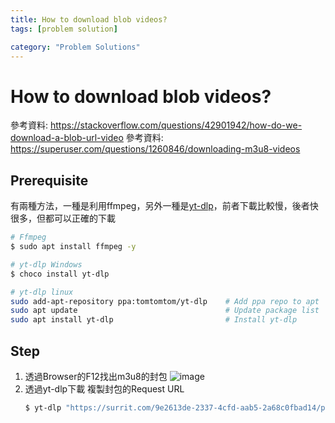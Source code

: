 ```yaml
---
title: How to download blob videos?
tags: [problem solution]

category: "Problem Solutions"
---
```


# How to download blob videos?
參考資料: https://stackoverflow.com/questions/42901942/how-do-we-download-a-blob-url-video
參考資料: https://superuser.com/questions/1260846/downloading-m3u8-videos

## Prerequisite
有兩種方法，一種是利用ffmpeg，另外一種是[yt-dlp](https://github.com/yt-dlp/yt-dlp/wiki/Installation)，前者下載比較慢，後者快很多，但都可以正確的下載
```bash
# Ffmpeg
$ sudo apt install ffmpeg -y

# yt-dlp Windows
$ choco install yt-dlp

# yt-dlp linux
sudo add-apt-repository ppa:tomtomtom/yt-dlp    # Add ppa repo to apt
sudo apt update                                 # Update package list
sudo apt install yt-dlp                         # Install yt-dlp
```

## Step
1. 透過Browser的F12找出m3u8的封包
    ![image](https://hackmd.io/_uploads/HyrYRTR4kl.png)
2. 透過yt-dlp下載
    複製封包的Request URL
    ```bash
    $ yt-dlp "https://surrit.com/9e2613de-2337-4cfd-aab5-2a68c0fbad14/playlist.m3u8"
    ```